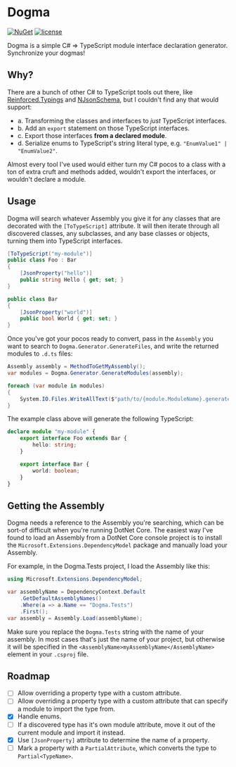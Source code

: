 # Dogma

[![NuGet](https://img.shields.io/nuget/v/Dogma.svg?maxAge=3600)](https://www.nuget.org/packages/Dogma/)
[![license](https://img.shields.io/github/license/nozzlegear/dogma.svg?maxAge=3600)](https://raw.githubusercontent.com/nozzlegear/dogma/master/LICENSE)

Dogma is a simple C# => TypeScript module interface declaration generator. Synchronize your dogmas!

## Why?

There are a bunch of other C# to TypeScript tools out there, like [Reinforced.Typings](https://github.com/reinforced/Reinforced.Typings) and [NJsonSchema](https://github.com/rsuter/NJsonSchema), but I couldn't find any that would support:

- a. Transforming the classes and interfaces to *just* TypeScript interfaces.
- b. Add an `export` statement on those TypeScript interfaces.
- c. Export those interfaces **from a declared module**. 
- d. Serialize enums to TypeScript's string literal type, e.g. `"EnumValue1" | "EnumValue2"`.

Almost every tool I've used would either turn my C# pocos to a class with a ton of extra cruft and methods added, wouldn't export the interfaces, or wouldn't declare a module. 

## Usage

Dogma will search whatever Assembly you give it for any classes that are decorated with the `[ToTypeScript]` attribute. It will then iterate through all discovered classes, any subclasses, and any base classes or objects, turning them into TypeScript interfaces.


```cs
[ToTypeScript("my-module")]
public class Foo : Bar
{
    [JsonProperty("hello")]
    public string Hello { get; set; }
}

public class Bar
{
    [JsonProperty("world")]
    public bool World { get; set; }
}
```

Once you've got your pocos ready to convert, pass in the `Assembly` you want to search to `Dogma.Generator.GenerateFiles`, and write the returned modules to `.d.ts` files:

```cs
Assembly assembly = MethodToGetMyAssembly();
var modules = Dogma.Generator.GenerateModules(assembly);

foreach (var module in modules)
{
    System.IO.Files.WriteAllText($"path/to/{module.ModuleName}.generated.d.ts", file.Code);
}
```

The example class above will generate the following TypeScript:

```typescript
declare module "my-module" {
    export interface Foo extends Bar {
        hello: string;
    }

    export interface Bar {
        world: boolean;
    }
}
```

## Getting the Assembly

Dogma needs a reference to the Assembly you're searching, which can be sort-of difficult when you're running DotNet Core. The easiest way I've found to load an Assembly from a DotNet Core console project is to install the `Microsoft.Extensions.DependencyModel` package and manually load your Assembly.

For example, in the Dogma.Tests project, I load the Assembly like this:

```cs
using Microsoft.Extensions.DependencyModel;

var assemblyName = DependencyContext.Default
    .GetDefaultAssemblyNames()
    .Where(a => a.Name == "Dogma.Tests")
    .First();
var assembly = Assembly.Load(assemblyName);
```

Make sure you replace the `Dogma.Tests` string with the name of your assembly. In most cases that's just the name of your project, but otherwise it will be specified in the `<AssemblyName>myAssemblyName</AssemblyName>` element in your `.csproj` file.

## Roadmap

- [ ] Allow overriding a property type with a custom attribute. 
- [ ] Allow overriding a property type with a custom attribute that can specify a module to import the type from.
- [x] Handle enums.
- [ ] If a discovered type has it's own module attribute, move it out of the current module and import it instead.
- [x] Use `[JsonProperty]` attribute to determine the name of a property.
- [ ] Mark a property with a `PartialAttribute`, which converts the type to `Partial<TypeName>`.
